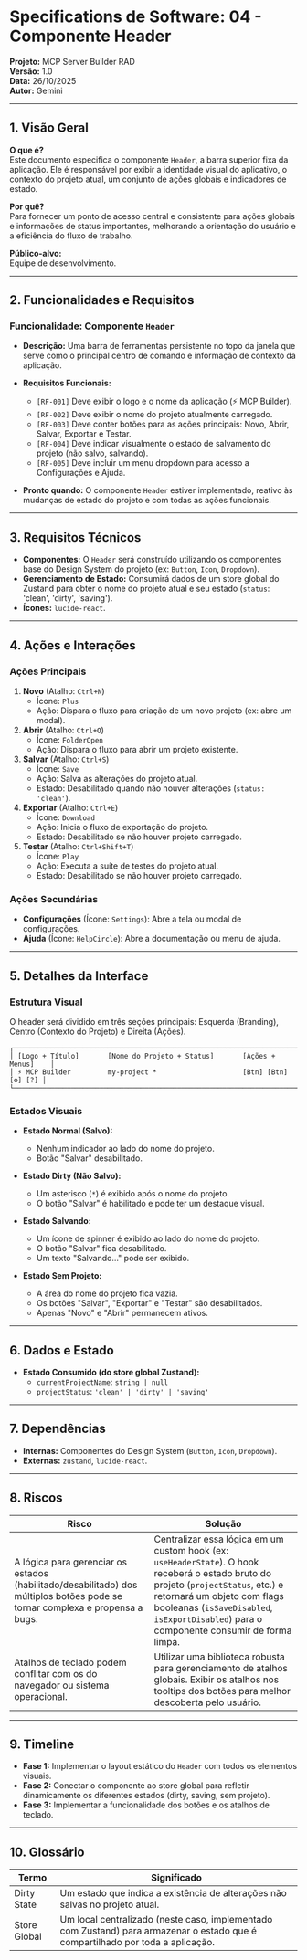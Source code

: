 # Specifications de Software: 04 - Componente Header

**Projeto:** MCP Server Builder RAD  
**Versão:** 1.0  
**Data:** 26/10/2025  
**Autor:** Gemini

---

## 1. Visão Geral

**O que é?**  
Este documento especifica o componente `Header`, a barra superior fixa da aplicação. Ele é responsável por exibir a identidade visual do aplicativo, o contexto do projeto atual, um conjunto de ações globais e indicadores de estado.

**Por quê?**  
Para fornecer um ponto de acesso central e consistente para ações globais e informações de status importantes, melhorando a orientação do usuário e a eficiência do fluxo de trabalho.

**Público-alvo:**  
Equipe de desenvolvimento.

---

## 2. Funcionalidades e Requisitos

### Funcionalidade: Componente `Header`
- **Descrição:** Uma barra de ferramentas persistente no topo da janela que serve como o principal centro de comando e informação de contexto da aplicação.

- **Requisitos Funcionais:**
  - `[RF-001]` Deve exibir o logo e o nome da aplicação (⚡ MCP Builder).
  - `[RF-002]` Deve exibir o nome do projeto atualmente carregado.
  - `[RF-003]` Deve conter botões para as ações principais: Novo, Abrir, Salvar, Exportar e Testar.
  - `[RF-004]` Deve indicar visualmente o estado de salvamento do projeto (não salvo, salvando).
  - `[RF-005]` Deve incluir um menu dropdown para acesso a Configurações e Ajuda.

- **Pronto quando:** O componente `Header` estiver implementado, reativo às mudanças de estado do projeto e com todas as ações funcionais.

---

## 3. Requisitos Técnicos

- **Componentes:** O `Header` será construído utilizando os componentes base do Design System do projeto (ex: `Button`, `Icon`, `Dropdown`).
- **Gerenciamento de Estado:** Consumirá dados de um store global do Zustand para obter o nome do projeto atual e seu estado (`status`: 'clean', 'dirty', 'saving').
- **Ícones:** `lucide-react`.

---

## 4. Ações e Interações

### Ações Principais
1.  **Novo** (Atalho: `Ctrl+N`)
    -   Ícone: `Plus`
    -   Ação: Dispara o fluxo para criação de um novo projeto (ex: abre um modal).
2.  **Abrir** (Atalho: `Ctrl+O`)
    -   Ícone: `FolderOpen`
    -   Ação: Dispara o fluxo para abrir um projeto existente.
3.  **Salvar** (Atalho: `Ctrl+S`)
    -   Ícone: `Save`
    -   Ação: Salva as alterações do projeto atual.
    -   Estado: Desabilitado quando não houver alterações (`status: 'clean'`).
4.  **Exportar** (Atalho: `Ctrl+E`)
    -   Ícone: `Download`
    -   Ação: Inicia o fluxo de exportação do projeto.
    -   Estado: Desabilitado se não houver projeto carregado.
5.  **Testar** (Atalho: `Ctrl+Shift+T`)
    -   Ícone: `Play`
    -   Ação: Executa a suíte de testes do projeto atual.
    -   Estado: Desabilitado se não houver projeto carregado.

### Ações Secundárias
-   **Configurações** (Ícone: `Settings`): Abre a tela ou modal de configurações.
-   **Ajuda** (Ícone: `HelpCircle`): Abre a documentação ou menu de ajuda.

---

## 5. Detalhes da Interface

### Estrutura Visual
O header será dividido em três seções principais: Esquerda (Branding), Centro (Contexto do Projeto) e Direita (Ações).

```
┌───────────────────────────────────────────────────────────────────────────┐
│ [Logo + Título]       [Nome do Projeto + Status]       [Ações + Menus]    │
│ ⚡ MCP Builder         my-project *                     [Btn] [Btn] [⚙️] [?] │
└───────────────────────────────────────────────────────────────────────────┘
```

### Estados Visuais

-   **Estado Normal (Salvo):**
    -   Nenhum indicador ao lado do nome do projeto.
    -   Botão "Salvar" desabilitado.

-   **Estado Dirty (Não Salvo):**
    -   Um asterisco (`*`) é exibido após o nome do projeto.
    -   O botão "Salvar" é habilitado e pode ter um destaque visual.

-   **Estado Salvando:**
    -   Um ícone de spinner é exibido ao lado do nome do projeto.
    -   O botão "Salvar" fica desabilitado.
    -   Um texto "Salvando..." pode ser exibido.

-   **Estado Sem Projeto:**
    -   A área do nome do projeto fica vazia.
    -   Os botões "Salvar", "Exportar" e "Testar" são desabilitados.
    -   Apenas "Novo" e "Abrir" permanecem ativos.

---

## 6. Dados e Estado

- **Estado Consumido (do store global Zustand):**
  - `currentProjectName`: `string | null`
  - `projectStatus`: `'clean' | 'dirty' | 'saving'`

---

## 7. Dependências

- **Internas:** Componentes do Design System (`Button`, `Icon`, `Dropdown`).
- **Externas:** `zustand`, `lucide-react`.

---

## 8. Riscos

| Risco | Solução |
|-------|---------|
| A lógica para gerenciar os estados (habilitado/desabilitado) dos múltiplos botões pode se tornar complexa e propensa a bugs. | Centralizar essa lógica em um custom hook (ex: `useHeaderState`). O hook receberá o estado bruto do projeto (`projectStatus`, etc.) e retornará um objeto com flags booleanas (`isSaveDisabled`, `isExportDisabled`) para o componente consumir de forma limpa. |
| Atalhos de teclado podem conflitar com os do navegador ou sistema operacional. | Utilizar uma biblioteca robusta para gerenciamento de atalhos globais. Exibir os atalhos nos tooltips dos botões para melhor descoberta pelo usuário. |

---

## 9. Timeline

- **Fase 1:** Implementar o layout estático do `Header` com todos os elementos visuais.
- **Fase 2:** Conectar o componente ao store global para refletir dinamicamente os diferentes estados (dirty, saving, sem projeto).
- **Fase 3:** Implementar a funcionalidade dos botões e os atalhos de teclado.

---

## 10. Glossário

| Termo | Significado |
|-------|-------------|
| Dirty State | Um estado que indica a existência de alterações não salvas no projeto atual. |
| Store Global | Um local centralizado (neste caso, implementado com Zustand) para armazenar o estado que é compartilhado por toda a aplicação. |
